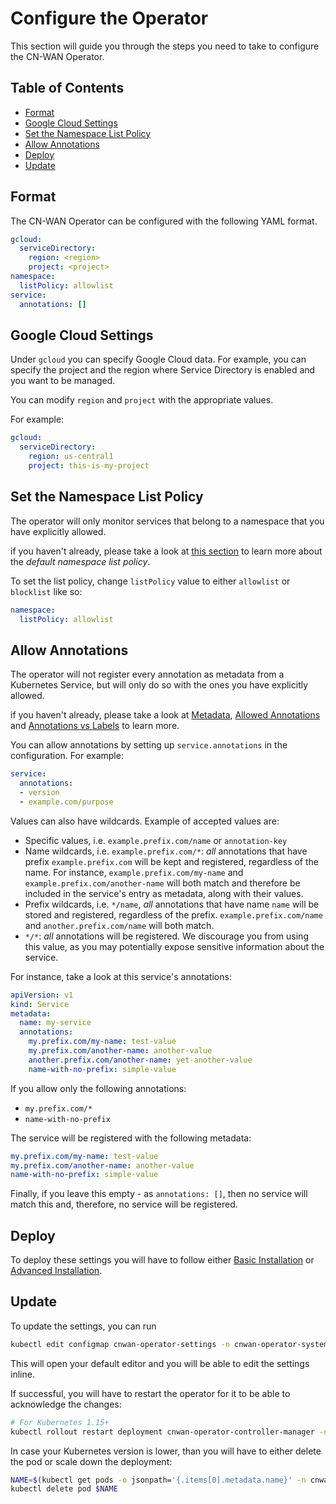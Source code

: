 # Configure the Operator

This section will guide you through the steps you need to take to configure
the CN-WAN Operator.

## Table of Contents

* [Format](#format)
* [Google Cloud Settings](#google-cloud-settings)
* [Set the Namespace List Policy](#set-the-namespace-list-policy)
* [Allow Annotations](#allow-annotations)
* [Deploy](#deploy)
* [Update](#update)

## Format

The CN-WAN Operator can be configured with the following YAML format.

```yaml
gcloud:
  serviceDirectory:
    region: <region>
    project: <project>
namespace:
  listPolicy: allowlist
service:
  annotations: []
```

## Google Cloud Settings

Under `gcloud` you can specify Google Cloud data. For example, you can specify
the project and the region where Service Directory is enabled and you want to
be managed.

You can modify `region` and `project` with the appropriate values.

For example:

```yaml
gcloud:
  serviceDirectory:
    region: us-central1
    project: this-is-my-project
```

## Set the Namespace List Policy

The operator will only monitor services that belong to a namespace that you
have explicitly allowed.

if you haven't already, please take a look at
[this section](./concepts.md#namespace-list-policy) to learn more about
the *default namespace list policy*.

To set the list policy, change `listPolicy` value to either `allowlist`
or `blocklist` like so:

```yaml
namespace:
  listPolicy: allowlist
```

## Allow Annotations

The operator will not register every annotation as metadata from a Kubernetes
Service, but will only do so with the ones you have explicitly allowed.

if you haven't already, please take a look at
[Metadata](./concepts.md#metadata),
[Allowed Annotations](./concepts.md#allowed-annotations) and
[Annotations vs Labels](./concepts.md#annotations-vs-labels) to learn more.

You can allow annotations by setting up `service.annotations` in the
configuration. For example:

```yaml
service:
  annotations:
  - version
  - example.com/purpose
```

Values can also have wildcards. Example of accepted values are:

* Specific values, i.e. `example.prefix.com/name` or `annotation-key`
* Name wildcards, i.e. `example.prefix.com/*`: *all* annotations that have
prefix `example.prefix.com` will be kept and registered, regardless of the
name. For instance, `example.prefix.com/my-name` and
`example.prefix.com/another-name` will both match and therefore be included in
the service's entry as metadata, along with their values.
* Prefix wildcards, i.e. `*/name`, *all* annotations that have name `name`
will be stored and registered, regardless of the prefix.
`example.prefix.com/name` and `another.prefix.com/name` will both match.
* `*/*`: *all* annotations will be registered. We discourage you from using
this value, as you may potentially expose sensitive information about the
service.

For instance, take a look at this service's annotations:

```yaml
apiVersion: v1
kind: Service
metadata:
  name: my-service
  annotations:
    my.prefix.com/my-name: test-value
    my.prefix.com/another-name: another-value
    another.prefix.com/another-name: yet-another-value
    name-with-no-prefix: simple-value
```

If you allow only the following annotations:

* `my.prefix.com/*`
* `name-with-no-prefix`

The service will be registered with the following metadata:

```yaml
my.prefix.com/my-name: test-value
my.prefix.com/another-name: another-value
name-with-no-prefix: simple-value
```

Finally, if you leave this empty - as `annotations: []`, then no service will
match this and, therefore, no service will be registered.

## Deploy

To deploy these settings you will have to follow either
[Basic Installation](./basic_installation.md) or
[Advanced Installation](./advanced_installation.md).

## Update

To update the settings, you can run

```bash
kubectl edit configmap cnwan-operator-settings -n cnwan-operator-system
```

This will open your default editor and you will be able to edit the settings
inline.

If successful, you will have to restart the operator for it to be able to
acknowledge the changes:

```bash
# For Kubernetes 1.15+
kubectl rollout restart deployment cnwan-operator-controller-manager -n cnwan-operator-system
```

In case your Kubernetes version is lower, than you will have to either delete
the pod or scale down the deployment:

```bash
NAME=$(kubectl get pods -o jsonpath='{.items[0].metadata.name}' -n cnwan-operator-system)
kubectl delete pod $NAME
```
